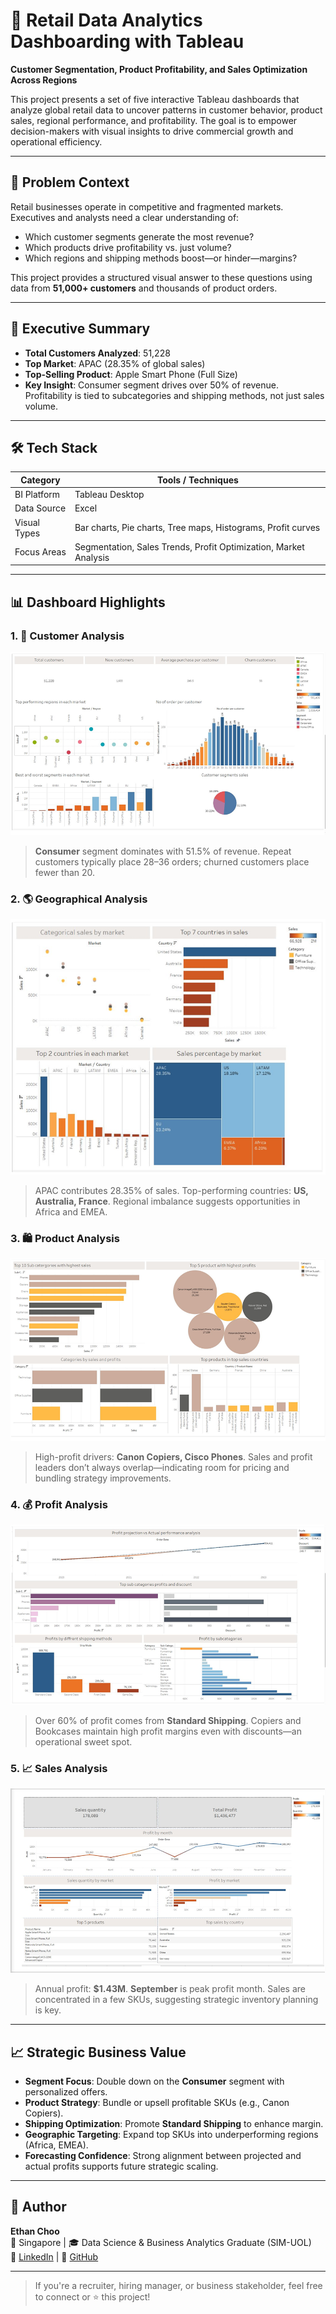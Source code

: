 # 🛒 Retail Data Analytics Dashboarding with Tableau

**Customer Segmentation, Product Profitability, and Sales Optimization Across Regions**

This project presents a set of five interactive Tableau dashboards that analyze global retail data to uncover patterns in customer behavior, product sales, regional performance, and profitability. The goal is to empower decision-makers with visual insights to drive commercial growth and operational efficiency.

---

## 💼 Problem Context

Retail businesses operate in competitive and fragmented markets. Executives and analysts need a clear understanding of:
- Which customer segments generate the most revenue?
- Which products drive profitability vs. just volume?
- Which regions and shipping methods boost—or hinder—margins?

This project provides a structured visual answer to these questions using data from **51,000+ customers** and thousands of product orders.

---

## 🧠 Executive Summary

- **Total Customers Analyzed**: 51,228
- **Top Market**: APAC (28.35% of global sales)
- **Top-Selling Product**: Apple Smart Phone (Full Size)
- **Key Insight**: Consumer segment drives over 50% of revenue. Profitability is tied to subcategories and shipping methods, not just sales volume.

---

## 🛠️ Tech Stack

| Category          | Tools / Techniques                           |
|------------------|----------------------------------------------|
| BI Platform       | Tableau Desktop                             |
| Data Source       | Excel                                        |
| Visual Types      | Bar charts, Pie charts, Tree maps, Histograms, Profit curves |
| Focus Areas       | Segmentation, Sales Trends, Profit Optimization, Market Analysis |

---

## 📊 Dashboard Highlights

### 1. 📍 Customer Analysis
![Customer Analysis](results/Customer%20analysis.PNG)
> **Consumer** segment dominates with 51.5% of revenue. Repeat customers typically place 28–36 orders; churned customers place fewer than 20.

### 2. 🌎 Geographical Analysis
![Geographical Analysis](results/Geographical%20analysis.PNG)
> APAC contributes 28.35% of sales. Top-performing countries: **US, Australia, France**. Regional imbalance suggests opportunities in Africa and EMEA.

### 3. 🛍 Product Analysis
![Product Analysis](results/Product%20analysis.PNG)
> High-profit drivers: **Canon Copiers, Cisco Phones**. Sales and profit leaders don’t always overlap—indicating room for pricing and bundling strategy improvements.

### 4. 💰 Profit Analysis
![Profit Analysis](results/Profit%20analysis.PNG)
> Over 60% of profit comes from **Standard Shipping**. Copiers and Bookcases maintain high profit margins even with discounts—an operational sweet spot.

### 5. 📈 Sales Analysis
![Sales Analysis](results/Sales%20analysis.PNG)
> Annual profit: **$1.43M**. **September** is peak profit month. Sales are concentrated in a few SKUs, suggesting strategic inventory planning is key.

---

## 📈 Strategic Business Value

- **Segment Focus**: Double down on the **Consumer** segment with personalized offers.
- **Product Strategy**: Bundle or upsell profitable SKUs (e.g., Canon Copiers).
- **Shipping Optimization**: Promote **Standard Shipping** to enhance margin.
- **Geographic Targeting**: Expand top SKUs into underperforming regions (Africa, EMEA).
- **Forecasting Confidence**: Strong alignment between projected and actual profits supports future strategic scaling.

---

## 🔗 Author

**Ethan Choo**  
📍 Singapore | 🎓 Data Science & Business Analytics Graduate (SIM-UOL)  
🔗 [LinkedIn](https://www.linkedin.com/in/ethanchoo5/) | 🔗 [GitHub](https://github.com/ethan-analytics)

---

> If you're a recruiter, hiring manager, or business stakeholder, feel free to connect or ⭐ this project!
